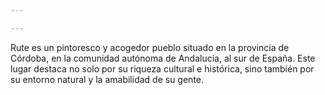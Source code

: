```yaml
---

---
```


Rute es un pintoresco y acogedor pueblo situado en la provincia de Córdoba, en la comunidad autónoma de Andalucía, al sur de España. Este lugar destaca no solo por su riqueza cultural e histórica, sino también por su entorno natural y la amabilidad de su gente.